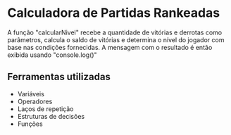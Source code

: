 # Calculadora de Partidas Rankeadas

A função "calcularNivel" recebe a quantidade de vitórias e derrotas como parâmetros, calcula o saldo de vitórias e determina o nível do jogador com base nas condições fornecidas. 
A mensagem com o resultado é então exibida usando "console.log()"

## Ferramentas utilizadas
- Variáveis
- Operadores
- Laços de repetição
- Estruturas de decisões
- Funções
